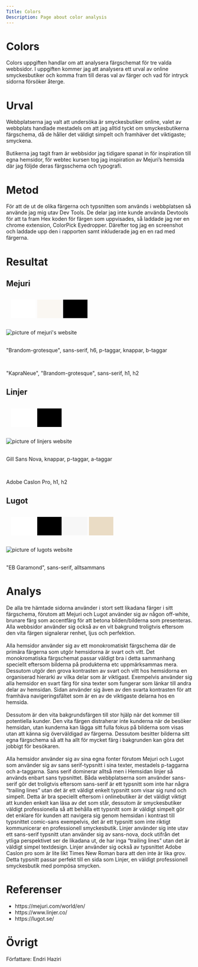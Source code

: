 ```yaml
---
Title: Colors
Description: Page about color analysis
---
```


<div class="main-text">
    <span class="underline"><h1>Colors</h1></span>
    <div class="text">
        <p>Colors uppgiften handlar om att analysera färgschemat för tre valda webbsidor. I uppgiften kommer jag att analysera ett urval av online smyckesbutiker och komma fram till deras val av färger och vad för intryck sidorna försöker återge. </p>
    </div>
    <h1>Urval</h1>
    <div class="text">
        <p>Webbplatserna jag valt att undersöka är smyckesbutiker online, valet av webbplats handlade mestadels om att jag alltid tyckt om smyckesbutikerna färgschema, då de håller det väldigt simpelt och framhäver det viktigaste; smyckena.<br>
        <br>
        Butikerna jag tagit fram är webbsidor jag tidigare spanat in för inspiration till egna hemsidor, för webtec kursen tog jag inspiration av Mejuri’s hemsida där jag följde deras färgsschema och typografi.</p>
    </div>
    <h1>Metod</h1>
    <div class="text">
        <p>För att de ut de olika färgerna och typsnitten som används i webbplatsen så använde jag mig utav Dev Tools. De delar jag inte kunde använda Devtools för att ta fram Hex koden för färgen som uppvisades, så laddade jag ner en chrome extension, ColorPick Eyedropper. Därefter tog jag en screenshot och laddade upp den i rapporten samt inkluderade jag en en rad med färgerna.</p>
    </div>
    <h1>Resultat</h1>
    <div class="wrapper-result">
        <div class="result-container">
            <div class="result-title">
                <h2>Mejuri</h2>
            </div>
            <table style="border-spacing: 4px; border-collapse: separate; margin-left: auto; margin-right: auto; padding: 10px;">
            <tr>
            <td style="height: 50px; width: 50px; background-color: #ffffff">
            <td style="height: 50px; width: 50px; background-color: #faf7f2">
            <td style="height: 50px; width: 50px; background-color: #000000">
            </tr>
            </table>
            <img class="result-img" alt="picture of mejuri's website" src="../assets/img/mejuri-pic.png">
            <div class="result-fonts">
                <br>
                <p>"Brandom-grotesque", sans-serif, h6, p-taggar, knappar, b-taggar</p>
                <br>
                <p>"KapraNeue", "Brandom-grotesque", sans-serif, h1, h2</p>
            </div>
        </div>
        <div class="result-container2">
            <div class="result-title">
                <h2 style="margin-top: 30px;">Linjer</h2>
            </div>
            <table style="border-spacing: 4px; border-collapse: separate; margin-left: auto; margin-right: auto; padding: 10px;">
            <tr>
            <td style="height: 50px; width: 50px; background-color: #ffffff">
            <td style="height: 50px; width: 50px; background-color: #000000">
            </tr>
            </table>
            <img class="result-img" alt="picture of linjers website" src="../assets/img/linjer-pic.png">
            <div class="result-fonts">
                <br>
                <p>Gill Sans Nova, knappar, p-taggar, a-taggar</p>
                <br>
                <p>Adobe Caslon Pro, h1, h2</p>
            </div>
        </div>
        <div class="result-container2">
            <div class="result-title">
                <h2 style="margin-top: 30px;">Lugot</h2>
            </div>
            <table style="border-spacing: 4px; border-collapse: separate; margin-left: auto; margin-right: auto; padding: 10px;">
            <tr>
            <td style="height: 50px; width: 50px; background-color: #ffffff">
            <td style="height: 50px; width: 50px; background-color: #000000">
            <td style="height: 50px; width: 50px; background-color: #f7f7f7">
            <td style="height: 50px; width: 50px; background-color: #eadcc5">
            </tr>
            </table>
            <img class="result-img" alt="picture of lugots website" src="../assets/img/lugot-pic.png">
            <div class="result-fonts">
                <br>
                <p>"EB Garamond", sans-serif, alltsammans</p>
            </div>
        </div>
    </div>
    <h1>Analys</h1>
    <div class="text">
        <p>De alla tre hämtade sidorna använder i stort sett likadana färger i sitt färgschema, förutom att Mejuri och Lugot använder sig av någon off-white, brunare färg som accentfärg för att betona bilden/bilderna som presenteras. Alla webbsidor använder sig också av en vit bakgrund troligtvis eftersom den vita färgen signalerar renhet, ljus och perfektion.<br><br>
        Alla hemsidor använder sig av ett monokromatiskt färgschema där de primära färgerna som utgör hemsidorna är svart och vitt. Det monokromatiska färgschemat passar väldigt bra i detta sammanhang speciellt eftersom bilderna på produkterna etc uppmärksammas mera. Dessutom utgör den grova kontrasten av svart och vitt hos hemsidorna en organiserad hierarki av vilka delar som är viktigast. Exempelvis använder sig alla hemsidor en svart färg för sina texter som fungerar som länkar till andra delar av hemsidan. Sidan använder sig även av den svarta kontrasten för att framhäva navigeringsfältet som är en av de viktigaste delarna hos en hemsida.<br><br>
        Dessutom är den vita bakgrundsfärgen till stor hjälp när det kommer till potentiella kunder. Den vita färgen distraherar inte kunderna när de besöker hemsidan, utan kunderna kan lägga sitt fulla fokus på bilderna som visas utan att känna sig överväldigad av färgerna. Dessutom besitter bilderna sitt egna färgschema så att ha allt för mycket färg i bakgrunden kan göra det jobbigt för besökaren.<br><br>
        Alla hemsidor använder sig av sina egna fonter förutom Mejuri och Lugot som använder sig av sans serif-typsnitt i sina texter, mestadels p-taggarna och a-taggarna. Sans serif dominerar alltså men i Hemsidan linjer så används enbart sans typsnittet. Båda webbplatserna som använder sans-serif gör det troligtvis eftersom sans-serif är ett typsnitt som inte har några “trailing lines” utan det är ett väldigt enkelt typsnitt som visar sig rund och simpelt. Detta är bra speciellt eftersom i onlinebutiker är det väldigt viktigt att kunden enkelt kan läsa av det som står, dessutom är smyckesbutiker väldigt professionella så att behålla ett typsnitt som är väldigt simpelt gör det enklare för kunden att navigera sig genom hemsidan i kontrast till typsnittet comic-sans exempelvis, det är ett typsnitt som inte riktigt kommunicerar en professionell smyckesbutik. Linjer använder sig inte utav ett sans-serif typsnitt utan använder sig av sans-nova, dock utifrån det ytliga perspektivet ser de likadana ut, de har inga “trailing lines” utan det är väldigt simpel textdesign. Linjer använder sig också av typsnittet Adobe Caslon pro som är lite likt Times New Roman bara att den inte är lika grov. Detta typsnitt passar perfekt till en sida som Linjer, en väldigt professionell smyckesbutik med pompösa smycken.</p>
    </div>
    <h1>Referenser</h1>
    <div class="text">
        <ul class="reference-list">
            <li><a src="https://mejuri.com/world/en/">https://mejuri.com/world/en/</a></li>
            <li><a src="https://www.linjer.co/">https://www.linjer.co/</a></li>
            <li><a src="https://lugot.se/">https://lugot.se/</a></li>
        </ul>
    </div>
    <h1>Övrigt</h1>
    <div class="text">
    <p>Författare: Endri Haziri</p>
    </div>
    </div>
    
</div>